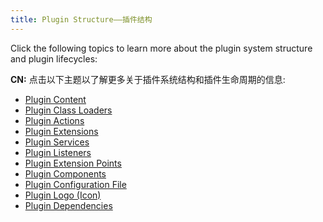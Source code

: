 ```yaml
---
title: Plugin Structure——插件结构
---
```


Click the following topics to learn more about the plugin system structure and plugin lifecycles:

**CN:**  点击以下主题以了解更多关于插件系统结构和插件生命周期的信息:

* [Plugin Content](plugin_structure/plugin_content.md)
* [Plugin Class Loaders](plugin_structure/plugin_class_loaders.md)
* [Plugin Actions](plugin_structure/plugin_actions.md)
* [Plugin Extensions](plugin_structure/plugin_extensions.md)
* [Plugin Services](plugin_structure/plugin_services.md)
* [Plugin Listeners](plugin_structure/plugin_listeners.md)
* [Plugin Extension Points](plugin_structure/plugin_extension_points.md)
* [Plugin Components](plugin_structure/plugin_components.md)
* [Plugin Configuration File](plugin_structure/plugin_configuration_file.md)
* [Plugin Logo (Icon)](plugin_structure/plugin_icon_file.md)
* [Plugin Dependencies](plugin_structure/plugin_dependencies.md)
